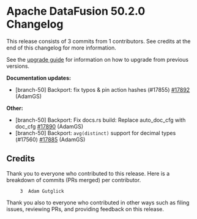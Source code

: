 <!--
Licensed to the Apache Software Foundation (ASF) under one
or more contributor license agreements.  See the NOTICE file
distributed with this work for additional information
regarding copyright ownership.  The ASF licenses this file
to you under the Apache License, Version 2.0 (the
"License"); you may not use this file except in compliance
with the License.  You may obtain a copy of the License at

  http://www.apache.org/licenses/LICENSE-2.0

Unless required by applicable law or agreed to in writing,
software distributed under the License is distributed on an
"AS IS" BASIS, WITHOUT WARRANTIES OR CONDITIONS OF ANY
KIND, either express or implied.  See the License for the
specific language governing permissions and limitations
under the License.
-->

# Apache DataFusion 50.2.0 Changelog

This release consists of 3 commits from 1 contributors. See credits at the end of this changelog for more information.

See the [upgrade guide](https://datafusion.apache.org/library-user-guide/upgrading.html) for information on how to upgrade from previous versions.

**Documentation updates:**

- [branch-50] Backport: fix typos & pin action hashes (#17855) [#17892](https://github.com/apache/datafusion/pull/17892) (AdamGS)

**Other:**

- [branch-50] Backport: Fix docs.rs build: Replace auto_doc_cfg with doc_cfg [#17890](https://github.com/apache/datafusion/pull/17890) (AdamGS)
- [branch-50] Backport: `avg(distinct)` support for decimal types (#17560) [#17885](https://github.com/apache/datafusion/pull/17885) (AdamGS)

## Credits

Thank you to everyone who contributed to this release. Here is a breakdown of commits (PRs merged) per contributor.

```
     3	Adam Gutglick
```

Thank you also to everyone who contributed in other ways such as filing issues, reviewing PRs, and providing feedback on this release.
